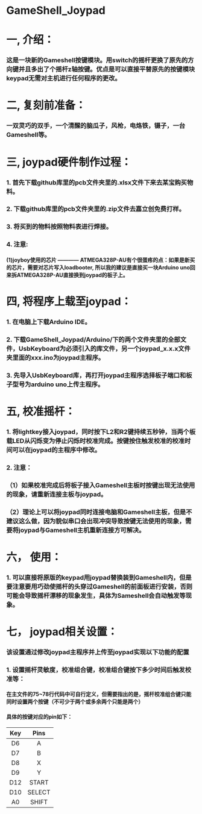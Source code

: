 # GameShell_Joypad
# 一, 介绍：
   ### 这是一块新的Gameshell按键模块。用switch的摇杆更换了原先的方向键并且多出了个摇杆z轴按键。优点是可以直接平替原先的按键模块keypad无需对主机进行任何程序的更改。

# 二, 复刻前准备：
   ### 一双灵巧的双手，一个清醒的脑瓜子，风枪，电烙铁，镊子，一台Gameshell等。

# 三, joypad硬件制作过程：
   ### 1. 首先下载github库里的pcb文件夹里的.xlsx文件下来去某宝购买物料。
   ### 2. 下载github库里的pcb文件夹里的.zip文件去嘉立创免费打样。
   ### 3. 将买到的物料按照物料表进行焊接。
   ### 4. 注意:
   #### (1)joyboy使用的芯片 ———— ATMEGA328P-AU有个很蛋疼的点：如果是新买的芯片，需要对芯片写入loadbooter, 所以我的建议是直接买一块Arduino uno回来拆ATMEGA328P-AU直接换到joypad的板子上。
    
# 四, 将程序上载至joypad：
   ### 1. 在电脑上下载Arduino IDE。
   ### 2. 下载GameShell_Joypad/Arduino/下的两个文件夹里的全部文件，UsbKeyboard为必须引入的库文件，另一个joypad_x.x.x文件夹里面的xxx.ino为joypad主程序。
   ### 3. 先导入UsbKeyboard库，再打开joypad主程序选择板子端口和板子型号为arduino uno上传主程序。
    
# 五, 校准摇杆：
   ### 1. 将lightkey接入joypad，同时按下L2和R2键持续五秒钟，当两个板载LED从闪烁变为停止闪烁时校准完成。按键按住触发校准的校准时间可以在joypad的主程序中修改。
   ### 2. 注意：
   ###    （1）如果校准完成后将板子接入Gameshell主板时按键出现无法使用的现象，请重新连接主板与joypad。
   ###    （2）理论上可以将joypad同时连接电脑和Gameshell主板，但是不建议这么做，因为貌似串口会出现冲突导致按键无法使用的现象，需要将joypad与Gameshell主机重新连接方可解决。

# 六， 使用：
   ### 1. 可以直接将原版的keypad用joypad替换装到Gameshell内，但是要注意要用巧劲使摇杆的头穿过Gameshell的前面板进行安装，否则可能会导致摇杆漂移的现象发生，具体为Sameshell会自动触发等现象。
   
# 七， joypad相关设置：
  ### 该设置通过修改joypad主程序并上传至joypad实现以下功能的配置
  ### 1. 设置摇杆灵敏度，校准组合键，校准组合键按下多少时间后触发校准等：
  #### 在主文件的75~78行代码中可自行定义，但需要指出的是，摇杆校准组合键只能同时设置两个按键（不可少于两个或多余两个只能是两个）
  #### 具体的按键对应的pin如下：
  |     Key    |      Pins     |
  |:----------:|:-------------:|
  |     D6     |       A       |
  |     D7     |       B       |
  |     D8     |       X       |
  |     D9     |       Y       |
  |     D12    |     START     |
  |     D10    |     SELECT    |
  |     A0     |     SHIFT     |
  
